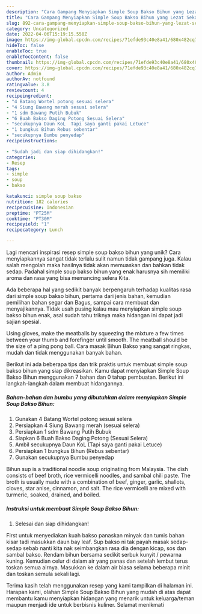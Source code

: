 ```yaml
---
description: "Cara Gampang Menyiapkan Simple Soup Bakso Bihun yang Lezat Sekali"
title: "Cara Gampang Menyiapkan Simple Soup Bakso Bihun yang Lezat Sekali"
slug: 892-cara-gampang-menyiapkan-simple-soup-bakso-bihun-yang-lezat-sekali
category: Uncategorized
date: 2022-04-06T15:19:15.550Z
image: https://img-global.cpcdn.com/recipes/71efde93c40e8a41/680x482cq70/simple-soup-bakso-bihun-foto-resep-utama.jpg
hideToc: false
enableToc: true
enableTocContent: false
thumbnail: https://img-global.cpcdn.com/recipes/71efde93c40e8a41/680x482cq70/simple-soup-bakso-bihun-foto-resep-utama.jpg
cover: https://img-global.cpcdn.com/recipes/71efde93c40e8a41/680x482cq70/simple-soup-bakso-bihun-foto-resep-utama.jpg
author: Admin
authorAv: notfound
ratingvalue: 3.8
reviewcount: 4
recipeingredient:
- "4 Batang Wortel potong sesuai selera"
- "4 Siung Bawang merah sesuai selera"
- "1 sdm Bawang Putih Bubuk"
- "6 Buah Bakso Daging Potong Sesuai Selera"
- "secukupnya Daun KoL  Tapi saya ganti pakai Letuce"
- "1 bungkus Bihun Rebus sebentar"
- "secukupnya Bumbu penyedap"
recipeinstructions:

- "Sudah jadi dan siap dihidangkan!"
categories:
- Resep
tags:
- simple
- soup
- bakso

katakunci: simple soup bakso 
nutrition: 182 calories
recipecuisine: Indonesian
preptime: "PT25M"
cooktime: "PT30M"
recipeyield: "1"
recipecategory: Lunch

---
```





Lagi mencari inspirasi resep simple soup bakso bihun yang unik? Cara menyiapkannya sangat tidak terlalu sulit namun tidak gampang juga. Kalau salah mengolah maka hasilnya tidak akan memuaskan dan bahkan tidak sedap. Padahal simple soup bakso bihun yang enak harusnya sih memiliki aroma dan rasa yang bisa memancing selera Kita.





Ada beberapa hal yang sedikit banyak berpengaruh terhadap kualitas rasa dari simple soup bakso bihun, pertama dari jenis bahan, kemudian pemilihan bahan segar dan Bagus, sampai cara membuat dan menyajikannya. Tidak usah pusing kalau mau menyiapkan simple soup bakso bihun enak,      asal sudah tahu triknya maka hidangan ini dapat jadi sajian spesial.














Using gloves, make the meatballs by squeezing the mixture a few times between your thumb and forefinger until smooth. The meatball should be the size of a ping pong ball. Cara masak Bihun Bakso yang sangat ringkas, mudah dan tidak menggunakan banyak bahan.






Berikut ini ada beberapa tips dan trik praktis untuk membuat simple soup bakso bihun yang siap dikreasikan. Kamu dapat menyiapkan Simple Soup Bakso Bihun menggunakan 7 bahan dan 0 tahap pembuatan. Berikut ini langkah-langkah dalam membuat hidangannya.

<!--inarticleads1-->

##### Bahan-bahan dan bumbu yang dibutuhkan dalam menyiapkan Simple Soup Bakso Bihun:

1. Gunakan 4 Batang Wortel potong sesuai selera
1. Persiapkan 4 Siung Bawang merah (sesuai selera)
1. Persiapkan 1 sdm Bawang Putih Bubuk
1. Siapkan 6 Buah Bakso Daging Potong (Sesuai Selera)
1. Ambil secukupnya Daun KoL  (Tapi saya ganti pakai Letuce)
1. Persiapkan 1 bungkus Bihun (Rebus sebentar)
1. Gunakan secukupnya Bumbu penyedap


Bihun sup is a traditional noodle soup originating from Malaysia. The dish consists of beef broth, rice vermicelli noodles, and sambal chili paste. The broth is usually made with a combination of beef, ginger, garlic, shallots, cloves, star anise, cinnamon, and salt. The rice vermicelli are mixed with turmeric, soaked, drained, and boiled. 

<!--inarticleads2-->

##### Instruksi untuk membuat Simple Soup Bakso Bihun:


1. Selesai dan siap dihidangkan!

First untuk menyediakan kuah bakso panaskan minyak dan tumis bahan kisar tadi masukkan daun bay leaf. Sup bakso ni tak payah masak sedap-sedap sebab nanti kita nak seimbangkan rasa dia dengan kicap, sos dan sambal bakso. Rendam bihun bersama sedikit serbuk kunyit / pewarna kuning. Kemudian celur di dalam air yang panas dan setelah lembut terus toskan semua airnya. Masukkan ke dalam air biasa selama beberapa minit dan toskan semula sekali lagi. 

Terima kasih telah menggunakan resep yang kami tampilkan di halaman ini. Harapan kami, olahan Simple Soup Bakso Bihun yang mudah di atas dapat membantu kamu menyiapkan hidangan yang menarik untuk keluarga/teman maupun menjadi ide untuk berbisnis kuliner. Selamat menikmati
